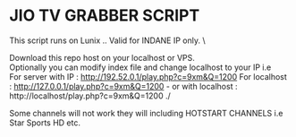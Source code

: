 # JIO TV GRABBER SCRIPT

This script runs on Lunix .. Valid for INDANE IP only. \

Download this repo host on your localhost or VPS.\
Optionally you can modify index file and change localhost to your IP i.e \
For server with IP : http://192.52.0.1/play.php?c=9xm&Q=1200 
For localhost : http://127.0.0.1/play.php?c=9xm&Q=1200  - or with localhost : http://localhost/play.php?c=9xm&Q=1200 ./

Some channels will not work they will including HOTSTART CHANNELS i.e Star Sports HD etc. 


